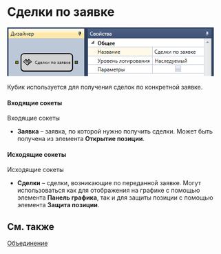 # Сделки по заявке

![Designer Deals on request 00](../images/Designer_Deals_on_request_00.png)

Кубик используется для получения сделок по конкретной заявке.

#### Входящие сокеты

Входящие сокеты

- **Заявка** – заявка, по которой нужно получить сделки. Может быть получена из элемента **Открытие позиции**.

#### Исходящие сокеты

Исходящие сокеты

- **Сделки** – сделки, возникающие по переданной заявке. Могут использоваться как для отображения на графике с помощью элемента **Панель графика**, так и для защиты позиции с помощью элемента **Защита позиции**.

## См. также

[Объединение](Designer_Association.md)
